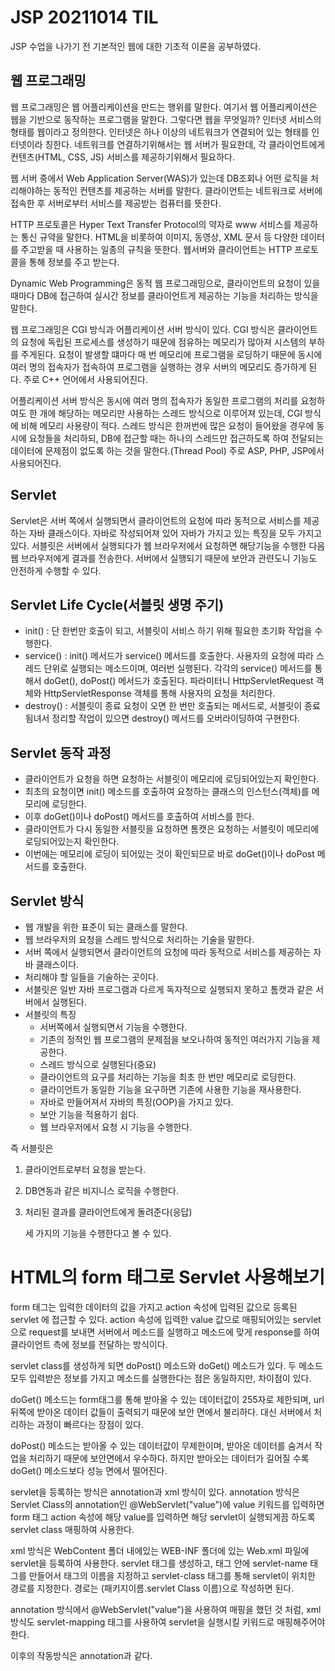 # JSP 20211014 TIL

JSP 수업을 나가기 전 기본적인 웹에 대한 기초적 이론을 공부하였다.

## 웹 프로그래밍

웹 프로그래밍은 웹 어플리케이션을 만드는 행위를 말한다. 여기서 웹 어플리케이션은 웹을 기반으로 동작하는 프로그램을 말한다.
그렇다면 웹을 무엇일까? 인터넷 서비스의 형태를 웹이라고 정의한다. 인터넷은 하나 이상의 네트워크가 연결되어 있는 형태를 인터넷이라 칭한다.
네트워크를 연결하기위해서는 웹 서버가 필요한데, 각 클라이언트에게 컨텐츠(HTML, CSS, JS) 서비스를 제공하기위해서 필요하다.

웹 서버 중에서 Web Application Server(WAS)가 있는데 DB조회나 어떤 로직을 처리해야하는 동적인 컨텐츠를 제공하는 서버를 말한다.
클라이언트는 네트워크로 서버에 접속한 후 서버로부터 서비스를 제공받는 컴퓨터를 뜻한다.

HTTP 프로토콜은 Hyper Text Transfer Protocol의 약자로 www 서비스를 제공하는 통신 규약을 말한다. HTML을 비롯하여 이미지, 동영상,
XML 문서 등 다양한 데이터를 주고받을 때 사용하는 일종의 규칙을 뜻한다. 웹서버와 클라이언트는 HTTP 프로토콜을 통해 정보를 주고 받는다.

Dynamic Web Programming은 동적 웹 프로그래밍으로, 클라이언트의 요청이 있을 때마다 DB에 접근하여 실시간 정보를 클라이언트게 제공하는 기능을 처리하는 방식을 말한다.

웹 프로그래밍은 CGI 방식과 어플리케이션 서버 방식이 있다.
CGI 방식은 클라이언트의 요청에 독립된 프로세스를 생성하기 때문에 점유하는 메모리가 많아져 시스템의 부하를 주게된다.
요청이 발생할 떄마다 매 번 메모리에 프로그램을 로딩하기 때문에 동시에 여러 명의 접속자가 접속하여 프로그램을 실행하는 경우
서버의 메모리도 증가하게 된다. 주로 C++ 언어에서 사용되어진다.

어플리케이션 서버 방식은 동시에 여러 명의 접속자가 동일한 프로그램의 처리를 요청하여도 한 개에 해당하는 메모리만 사용하는
스레드 방식으로 이루어져 있는데, CGI 방식에 비해 메모리 사용량이 적다. 스레드 방식은 한꺼번에 많은 요청이 들어왔을 경우에
동시에 요청들을 처리하되, DB에 접근할 때는 하나의 스레드만 접근하도록 하여 전달되는 데이터에 문제점이 없도록 하는 것을 말한다.(Thread Pool)
주로 ASP, PHP, JSP에서 사용되어진다.

## Servlet

Servlet은 서버 쪽에서 실행되면서 클라이언트의 요청에 따라 동적으로 서비스를 제공하는 자바 클래스이다.
자바로 작성되어져 있어 자바가 가지고 있는 특징을 모두 가지고 있다. 서블릿은 서버에서 실행되다가 웹 브라우저에서 요청하면
해당기능을 수행한 다음 웹 브라우저에게 결과를 전송한다. 서버에서 실행되기 때문에 보안과 관련도니 기능도 안전하게 수행할 수 있다.

## Servlet Life Cycle(서블릿 생명 주기)

- init() : 단 한번만 호출이 되고, 서블릿이 서비스 하기 위해 필요한 초기화 작업을 수행한다.
- service() : init() 메서드가 service() 메서드를 호출한다. 사용자의 요청에 따라 스레드 단위로 실행되는 메소드이며,
  여러번 실행된다. 각각의 service() 메서드를 통해서 doGet(), doPost() 메서드가 호출된다.
  파라미터니 HttpServletRequest 객체와 HttpServletResponse 객체를 통해 사용자의 요청을 처리한다.
- destroy() : 서블릿이 종료 요청이 오면 한 번만 호출되는 메서드로, 서블릿이 종료됨녀서 정리할 작업이 있으면 destroy() 메서드를 오버라이딩하여 구현한다.

## Servlet 동작 과정

- 클라이언트가 요청을 하면 요청하는 서블릿이 메모리에 로딩되어있는지 확인한다.
- 최초의 요청이면 init() 메소드를 호출하여 요청하는 클래스의 인스턴스(객체)를 메모리에 로딩한다.
- 이후 doGet()이나 doPost() 메서드를 호출하여 서비스를 한다.
- 클라이언트가 다시 동일한 서블릿을 요청하면 톰캣은 요청하는 서블릿이 메모리에 로딩되어있는지 확인한다.
- 이번에는 메모리에 로딩이 되어있는 것이 확인되므로 바로 doGet()이나 doPost 메서드를 호출한다.

## Servlet 방식

- 웹 개발을 위한 표준이 되는 클래스를 말한다.
- 웹 브라우저의 요청을 스레드 방식으로 처리하는 기술을 말한다.
- 서버 쪽에서 실행되면서 클라이언트의 요청에 따라 동적으로 서비스를 제공하는 자바 클래스이다.
- 처리해야 할 일들을 기술하는 곳이다.
- 서블릿은 일반 자바 프로그램과 다르게 독자적으로 실행되지 못하고 톰캣과 같은 서버에서 실행된다.
- 서블릿의 특징
  - 서버쪽에서 실행되면서 기능을 수행한다.
  - 기존의 정적인 웹 프로그램의 문제점을 보오나하여 동적인 여러가지 기능을 제공한다.
  - 스레드 방식으로 실행된다(중요)
  - 클라이언트의 요구를 처리하는 기능을 최초 한 번만 메모리로 로딩한다.
  - 클라이언트가 동일한 기능을 요구하면 기존에 사용한 기능을 재사용한다.
  - 자바로 만들어져서 자바의 특징(OOP)을 가지고 있다.
  - 보안 기능을 적용하기 쉽다.
  - 웹 브라우저에서 요청 시 기능을 수행한다.

즉 서블릿은

1.  클라이언트로부터 요청을 받는다.
2.  DB연동과 같은 비지니스 로직을 수행한다.
3.  처리된 결과를 클라이언트에게 돌려준다(응답)

    세 가지의 기능을 수행한다고 볼 수 있다.

# HTML의 form 태그로 Servlet 사용해보기

form 태그는 입력한 데이터의 값을 가지고 action 속성에 입력된 값으로 등록된 servlet 에 접근할 수 있다.
action 속성에 입력한 value 값으로 매핑되어있는 servlet으로 request를 보내면 서버에서 메소드를 실행하고
메소드에 맞게 response를 하여 클라이언트 측에 정보를 전달하는 방식이다.

servlet class를 생성하게 되면 doPost() 메소드와 doGet() 메소드가 있다. 두 메소드 모두 입력받은 정보를 가지고
메소드를 실행한다는 점은 동일하지만, 차이점이 있다.

doGet() 메소드는 form태그를 통해 받아올 수 있는 데이터값이 255자로 제한되며, url 뒤쪽에 받아온 데이터 값들이 출력되기 때문에
보안 면에서 불리하다. 대신 서버에서 처리하는 과정이 빠르다는 장점이 있다.

doPost() 메소드는 받아올 수 있는 데이터값이 무제한이며, 받아온 데이터를 숨겨서 작업을 처리하기 때문에 보안면에서 우수하다.
하지만 받아오는 데이터가 길어질 수록 doGet() 메소드보다 성능 면에서 떨어진다.

servlet을 등록하는 방식은 annotation과 xml 방식이 있다. annotation 방식은 Servlet Class의 annotation인 @WebServlet("value")에
value 키워드를 입력하면 form 태그 action 속성에 해당 value를 입력하면 해당 servlet이 실행되게끔 하도록 servlet class 매핑하여 사용한다.

xml 방식은 WebContent 폴더 내에있는 WEB-INF 폴더에 있는 Web.xml 파일에 servlet을 등록하여 사용한다.
servlet 태그를 생성하고, 태그 안에 servlet-name 태그를 만들어서 태그의 이름을 지정하고 servlet-class 태그를 통해 servlet이 위치한 경로를 지정한다.
경로는 (패키지이름.servlet Class 이름)으로 작성하면 된다.

annotation 방식에서 @WebServlet("value")을 사용하여 매핑을 했던 것 처럼, xml 방식도 servlet-mapping 태그를 사용하여 servlet을 실행시킬 키워드로 매핑해주어야한다.

이후의 작동방식은 annotation과 같다.
